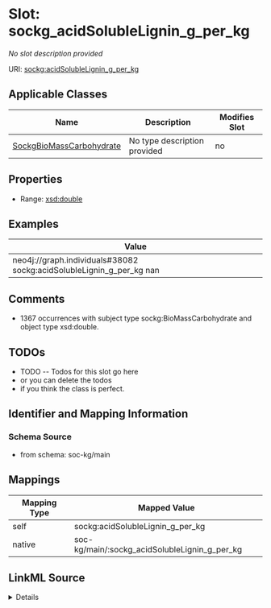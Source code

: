 

# Slot: sockg_acidSolubleLignin_g_per_kg


_No slot description provided_





URI: [sockg:acidSolubleLignin_g_per_kg](http://www.semanticweb.org/sockg/ontologies/2024/0/soil-carbon-ontology/acidSolubleLignin_g_per_kg)



<!-- no inheritance hierarchy -->





## Applicable Classes

| Name | Description | Modifies Slot |
| --- | --- | --- |
| [SockgBioMassCarbohydrate](../classes/SockgBioMassCarbohydrate.md) | No type description provided |  no  |







## Properties

* Range: [xsd:double](http://www.w3.org/2001/XMLSchema#double)






## Examples

| Value |
| --- |
| neo4j://graph.individuals#38082 sockg:acidSolubleLignin_g_per_kg nan |

## Comments

* 1367 occurrences with subject type sockg:BioMassCarbohydrate and object type xsd:double.

## TODOs

* TODO -- Todos for this slot go here
* or you can delete the todos
* if you think the class is perfect.

## Identifier and Mapping Information







### Schema Source


* from schema: soc-kg/main




## Mappings

| Mapping Type | Mapped Value |
| ---  | ---  |
| self | sockg:acidSolubleLignin_g_per_kg |
| native | soc-kg/main/:sockg_acidSolubleLignin_g_per_kg |




## LinkML Source

<details>
```yaml
name: sockg_acidSolubleLignin_g_per_kg
description: No slot description provided
todos:
- TODO -- Todos for this slot go here
- or you can delete the todos
- if you think the class is perfect.
comments:
- 1367 occurrences with subject type sockg:BioMassCarbohydrate and object type xsd:double.
examples:
- value: neo4j://graph.individuals#38082 sockg:acidSolubleLignin_g_per_kg nan
from_schema: soc-kg/main
rank: 1000
slot_uri: sockg:acidSolubleLignin_g_per_kg
alias: sockg_acidSolubleLignin_g_per_kg
domain_of:
- sockg_BioMassCarbohydrate
range: double

```
</details>